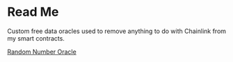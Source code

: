 # Read Me
Custom free data oracles used to remove anything to do with Chainlink from my smart contracts.

[Random Number Oracle](RandomNumberOracle/README_RandomNumberOracle.md)
